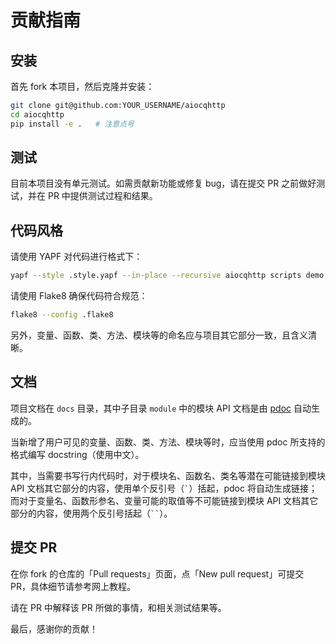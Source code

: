 # 贡献指南

## 安装

首先 fork 本项目，然后克隆并安装：

```bash
git clone git@github.com:YOUR_USERNAME/aiocqhttp
cd aiocqhttp
pip install -e .   # 注意点号
```

## 测试

目前本项目没有单元测试。如需贡献新功能或修复 bug，请在提交 PR 之前做好测试，并在 PR 中提供测试过程和结果。

## 代码风格

请使用 YAPF 对代码进行格式下：

```bash
yapf --style .style.yapf --in-place --recursive aiocqhttp scripts demo.py
```

请使用 Flake8 确保代码符合规范：

```bash
flake8 --config .flake8
```

另外，变量、函数、类、方法、模块等的命名应与项目其它部分一致，且含义清晰。

## 文档

项目文档在 `docs` 目录，其中子目录 `module` 中的模块 API 文档是由 [pdoc](https://github.com/pdoc3/pdoc) 自动生成的。

当新增了用户可见的变量、函数、类、方法、模块等时，应当使用 pdoc 所支持的格式编写 docstring（使用中文）。

其中，当需要书写行内代码时，对于模块名、函数名、类名等潜在可能链接到模块 API 文档其它部分的内容，使用单个反引号（<code>`</code>）括起，pdoc 将自动生成链接；而对于变量名、函数形参名、变量可能的取值等不可能链接到模块 API 文档其它部分的内容，使用两个反引号括起（<code>``</code>）。

## 提交 PR

在你 fork 的仓库的「Pull requests」页面，点「New pull request」可提交 PR，具体细节请参考网上教程。

请在 PR 中解释该 PR 所做的事情，和相关测试结果等。

最后，感谢你的贡献！
